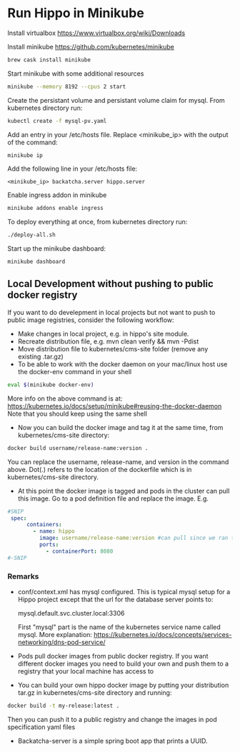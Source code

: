 # Run Hippo in Minikube

Install virtualbox https://www.virtualbox.org/wiki/Downloads

Install minikube https://github.com/kubernetes/minikube
```bash
brew cask install minikube
```
Start minikube with some additional resources

```bash
minikube --memory 8192 --cpus 2 start
```
Create the persistant volume and persistant volume claim for mysql. From kubernetes directory run:

```bash
kubectl create -f mysql-pv.yaml
```

Add an entry in your /etc/hosts file. Replace <minikube_ip> with the output of the command:

```bash
minikube ip
```
Add the following line in your /etc/hosts file:
```text
<minikube_ip> backatcha.server hippo.server
```
 
Enable ingress addon in minikube
```bash
minikube addons enable ingress
```

To deploy everything at once, from kubernetes directory run:

```bash
./deploy-all.sh
```

Start up the minikube dashboard:

```bash
minikube dashboard
```

## Local Development without pushing to public docker registry
If you  want to do develepment in local projects but not want to push to public image registries, consider the following workflow:
* Make changes in local project, e.g. in hippo's site module.
* Recreate distribution file, e.g. mvn clean verify && mvn -Pdist
* Move distribution file to kubernetes/cms-site folder (remove any existing .tar.gz)
* To be able to work with the docker daemon on your mac/linux host use the docker-env command in your shell
```bash
eval $(minikube docker-env)
```
More info on the above command is at: https://kubernetes.io/docs/setup/minikube#reusing-the-docker-daemon
Note that you should keep using the same shell
* Now you can build the docker image and tag it at the same time, from kubernetes/cms-site directory:
```bash
docker build username/release-name:version .
```
You can replace the username, release-name, and version in the command above. Dot(.) refers to the location of the dockerfile which is in kubernetes/cms-site directory.
* At this point the docker image is tagged and pods in the cluster can pull this image. Go to a pod definition file and replace the image. E.g.
```yaml
#SNIP
 spec:
      containers:
        - name: hippo
          image: username/release-name:version #can pull since we ran the eval command
          ports:
            - containerPort: 8080
#-SNIP
```

### Remarks
* conf/context.xml has mysql configured. This is typical mysql setup for a Hippo project except that the url for the database server points to:
  
  mysql.default.svc.cluster.local:3306
  
  First "mysql" part is the name of the kubernetes service name called mysql. More explanation: https://kubernetes.io/docs/concepts/services-networking/dns-pod-service/
* Pods pull docker images from public docker registry. If you want different docker images 
you need to build your own and push them to a registry that your local machine has access to
* You can build your own hippo docker image by putting your distribution tar.gz in kubernetes/cms-site directory and running:
```bash
docker build -t my-release:latest .
```
Then you can push it to a public registry and change the images in pod specification yaml files
* Backatcha-server is a simple spring boot app that prints a UUID.
  